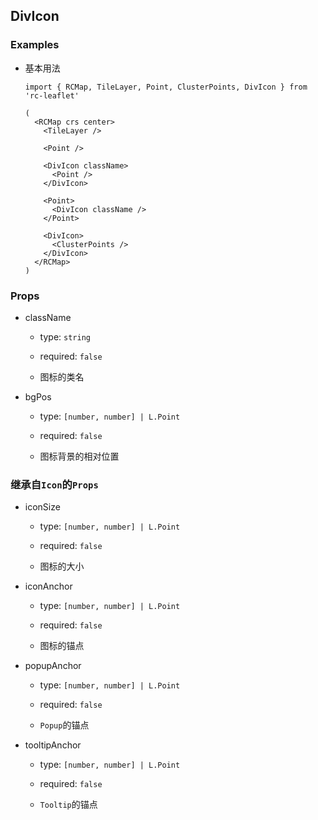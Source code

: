 ## DivIcon

### Examples

- 基本用法

  ```tsx
  import { RCMap, TileLayer, Point, ClusterPoints, DivIcon } from 'rc-leaflet'

  (
    <RCMap crs center>
      <TileLayer />

      <Point />

      <DivIcon className>
        <Point />
      </DivIcon>

      <Point>
        <DivIcon className />
      </Point>

      <DivIcon>
        <ClusterPoints />
      </DivIcon>
    </RCMap>
  )
  ```

### Props

- className

  - type: `string`

  - required: `false`

  - 图标的类名

- bgPos

  - type: `[number, number] | L.Point`

  - required: `false`

  - 图标背景的相对位置

### 继承自`Icon`的`Props`

- iconSize

  - type: `[number, number] | L.Point`

  - required: `false`

  - 图标的大小

- iconAnchor

  - type: `[number, number] | L.Point`

  - required: `false`

  - 图标的锚点

- popupAnchor

  - type: `[number, number] | L.Point`

  - required: `false`

  - `Popup`的锚点

- tooltipAnchor

  - type: `[number, number] | L.Point`

  - required: `false`

  - `Tooltip`的锚点

